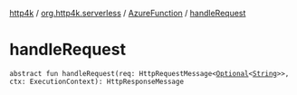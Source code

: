 [http4k](../../index.md) / [org.http4k.serverless](../index.md) / [AzureFunction](index.md) / [handleRequest](./handle-request.md)

# handleRequest

`abstract fun handleRequest(req: HttpRequestMessage<`[`Optional`](https://docs.oracle.com/javase/9/docs/api/java/util/Optional.html)`<`[`String`](https://kotlinlang.org/api/latest/jvm/stdlib/kotlin/-string/index.html)`>>, ctx: ExecutionContext): HttpResponseMessage`